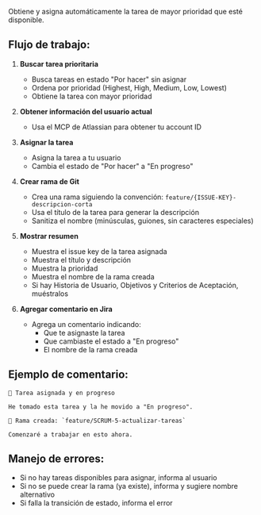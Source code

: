 Obtiene y asigna automáticamente la tarea de mayor prioridad que esté disponible.

## Flujo de trabajo:

1. **Buscar tarea prioritaria**
   - Busca tareas en estado "Por hacer" sin asignar
   - Ordena por prioridad (Highest, High, Medium, Low, Lowest)
   - Obtiene la tarea con mayor prioridad

2. **Obtener información del usuario actual**
   - Usa el MCP de Atlassian para obtener tu account ID

3. **Asignar la tarea**
   - Asigna la tarea a tu usuario
   - Cambia el estado de "Por hacer" a "En progreso"

4. **Crear rama de Git**
   - Crea una rama siguiendo la convención: `feature/{ISSUE-KEY}-descripcion-corta`
   - Usa el título de la tarea para generar la descripción
   - Sanitiza el nombre (minúsculas, guiones, sin caracteres especiales)

5. **Mostrar resumen**
   - Muestra el issue key de la tarea asignada
   - Muestra el título y descripción
   - Muestra la prioridad
   - Muestra el nombre de la rama creada
   - Si hay Historia de Usuario, Objetivos y Criterios de Aceptación, muéstralos

6. **Agregar comentario en Jira**
   - Agrega un comentario indicando:
     - Que te asignaste la tarea
     - Que cambiaste el estado a "En progreso"
     - El nombre de la rama creada

## Ejemplo de comentario:

```
🚀 Tarea asignada y en progreso

He tomado esta tarea y la he movido a "En progreso".

🌿 Rama creada: `feature/SCRUM-5-actualizar-tareas`

Comenzaré a trabajar en esto ahora.
```

## Manejo de errores:

- Si no hay tareas disponibles para asignar, informa al usuario
- Si no se puede crear la rama (ya existe), informa y sugiere nombre alternativo
- Si falla la transición de estado, informa el error

